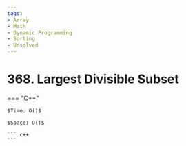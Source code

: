 ```yaml
---
tags:
- Array
- Math
- Dynamic Programming
- Sorting
- Unsolved
---
```



# 368. Largest Divisible Subset

=== "C++"

    $Time: O()$

    $Space: O()$

    ``` c++
    ```